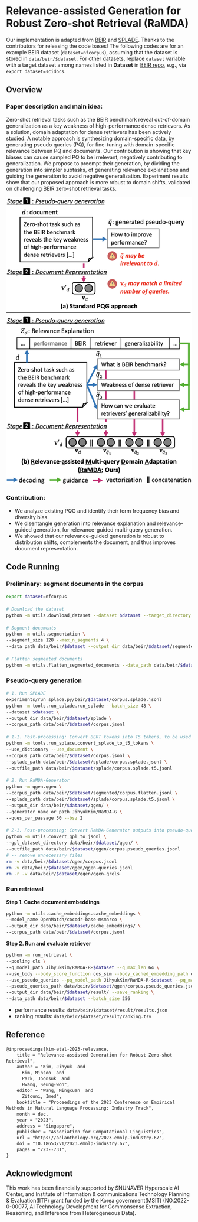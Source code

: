 # Relevance-assisted Generation for Robust Zero-shot Retrieval (RaMDA)

Our implementation is adapted from [BEIR](https://github.com/beir-cellar/beir) and [SPLADE](https://github.com/naver/splade). Thanks to the contributors for releasing the code bases!
The following codes are for an example BEIR dataset (`dataset=nfcorpus`), assuming that the dataset is stored in `data/beir/$dataset`. For other datasets, replace `dataset` variable with a target dataset among names listed in **Dataset** in [BEIR repo](https://github.com/beir-cellar/beir#beers-available-datasets), e.g., via `export dataset=scidocs`.

## Overview

### Paper description and main idea:
Zero-shot retrieval tasks such as the BEIR benchmark reveal out-of-domain generalization as a key weakness of high-performance dense retrievers. As a solution, domain adaptation for dense retrievers has been actively studied. A notable approach is synthesizing domain-specific data, by generating pseudo queries (PQ), for fine-tuning with domain-specific relevance between PQ and documents. Our contribution is showing that key biases can cause sampled PQ to be irrelevant, negatively contributing to generalization. We propose to preempt their generation, by dividing the generation into simpler subtasks, of generating relevance explanations and guiding the generation to avoid negative generalization. Experiment results show that our proposed approach is more robust to domain shifts, validated on challenging BEIR zero-shot retrieval tasks.

![Overview Image](resources/overview.png)

### Contribution:

* We analyze existing PQG and identify their term frequency bias and diversity bias.
* We disentangle generation into relevance explanation and relevance-guided generation, for relevance-guided multi-query generation.
* We showed that our relevance-guided generation is robust to distribution shifts, complements the document, and thus improves document representation.

## Code Running

### Preliminary: segment documents in the corpus

```bash
export dataset=nfcorpus

# Download the dataset    
python -m utils.download_dataset --dataset $dataset --target_directory data/beir/

# Segment documents
python -m utils.segmentation \
--segment_size 128 --max_n_segments 4 \
--data_path data/beir/$dataset --output_dir data/beir/$dataset/segmented

# Flatten segmented documents
python -m utils.flatten_segmented_documents --data_path data/beir/$dataset/segmented
```

### Pseudo-query generation

```bash
# 1. Run SPLADE
experiments/run_splade.py/beir/$dataset/corpus.splade.jsonl
python -m tools.run_splade.run_splade --batch_size 48 \
--dataset $dataset \
--output_dir data/beir/$dataset/splade \
--corpus_path data/beir/$dataset/corpus.jsonl

# 1-1. Post-processing: Convert BERT tokens into T5 tokens, to be used in the next step
python -m tools.run_splace.convert_splade_to_t5_tokens \
--use_dictionary --use_document \
--corpus_path data/beir/$dataset/corpus.jsonl \
--splade_path data/beir/$dataset/splade/corpus.splade.jsonl \
--outfile_path data/beir/$dataset/splade/corpus.splade.t5.jsonl

# 2. Run RaMDA-Generator
python -m qgen.qgen \
--corpus_path data/beir/$dataset/segmented/corpus.flatten.jsonl \
--splade_path data/beir/$dataset/splade/corpus.splade.t5.jsonl \
--output_dir data/beir/$dataset/qgen/ \
--generator_name_or_path JihyukKim/RaMDA-G \
--ques_per_passage 50 --bsz 2

# 2-1. Post-processing: Convert RaMDA-Generator outputs into pseudo-queries
python -m utils.convert_gpl_to_jsonl \
--gpl_dataset_directory data/beir/$dataset/qgen/ \
--outfile_path data/beir/$dataset/qgen/corpus.pseudo_queries.jsonl
# -- remove unnecessary files
rm -v data/beir/$dataset/qgen/corpus.jsonl
rm -v data/beir/$dataset/qgen/qgen-queries.jsonl
rm -r -v data/beir/$dataset/qgen/qgen-qrels
```

### Run retrieval

**Step 1. Cache document embeddings**

```bash
python -m utils.cache_embeddings.cache_embeddings \
--model_name OpenMatch/cocodr-base-msmarco \
--output_dir data/beir/$dataset/cache_embeddings/ \
--corpus_path data/beir/$dataset/corpus.jsonl
```

**Step 2. Run and evaluate retriever**

```bash
python -m run_retrieval \
--pooling cls \
--q_model_path JihyukKim/RaMDA-R-$dataset --q_max_len 64 \
--use_body --body_score_function cos_sim --body_cached_embedding_path data/beir/$dataset/cache_embeddings/doc_embs.pt --body_weight 0.5 \
--use_pseudo_queries --pq_model_path JihyukKim/RaMDA-R-$dataset --pq_max_len 64 --pq_score_function cos_sim --pseudo_queries_weight 0.5 \
--pseudo_queries_path data/beir/$dataset/qgen/corpus.pseudo_queries.jsonl \
--output_dir data/beir/$dataset/result/ --save_ranking \
--data_path data/beir/$dataset --batch_size 256 
```

* performance results: `data/beir/$dataset/result/results.json`
* ranking results: `data/beir/$dataset/result/ranking.tsv`


## Reference

```
@inproceedings{kim-etal-2023-relevance,
    title = "Relevance-assisted Generation for Robust Zero-shot Retrieval",
    author = "Kim, Jihyuk  and
      Kim, Minsoo  and
      Park, Joonsuk  and
      Hwang, Seung-won",
    editor = "Wang, Mingxuan  and
      Zitouni, Imed",
    booktitle = "Proceedings of the 2023 Conference on Empirical Methods in Natural Language Processing: Industry Track",
    month = dec,
    year = "2023",
    address = "Singapore",
    publisher = "Association for Computational Linguistics",
    url = "https://aclanthology.org/2023.emnlp-industry.67",
    doi = "10.18653/v1/2023.emnlp-industry.67",
    pages = "723--731",
}
```

## Acknowledgment
This work has been financially supported by SNUNAVER Hyperscale AI Center, and Institute of Information & communications Technology Planning & Evaluation(IITP) grant funded by the Korea government(MSIT) (NO.2022-0-00077, AI Technology Development for Commonsense Extraction, Reasoning, and Inference from Heterogeneous Data).
